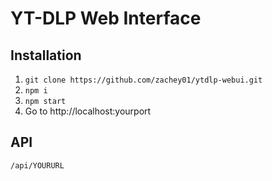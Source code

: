 # YT-DLP Web Interface

## Installation

1. `git clone https://github.com/zachey01/ytdlp-webui.git`
2. `npm i `
3. `npm start`
4. Go to http://localhost:yourport

## API

`/api/YOURURL`
